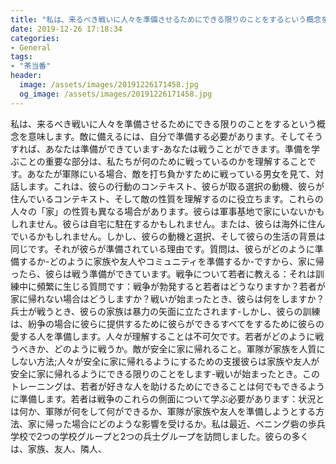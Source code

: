 ```yaml
---
title: "私は、来るべき戦いに人々を準備させるためにできる限りのことをするという概念を意味します。"
date: 2019-12-26 17:18:34
categories:
- General
tags:
- "茶当番"
header:
  image: /assets/images/20191226171458.jpg
  og_image: /assets/images/20191226171458.jpg
---
```


私は、来るべき戦いに人々を準備させるためにできる限りのことをするという概念を意味します。敵に備えるには、自分で準備する必要があります。そしてそうすれば、あなたは準備ができています-あなたは戦うことができます。準備を学ぶことの重要な部分は、私たちが何のために戦っているのかを理解することです。あなたが軍隊にいる場合、敵を打ち負かすために戦っている男女を見て、対話します。これは、彼らの行動のコンテキスト、彼らが取る選択の動機、彼らが住んでいるコンテキスト、そして敵の性質を理解するのに役立ちます。これらの人々の「家」の性質も異なる場合があります。彼らは軍事基地で家にいないかもしれません。彼らは自宅に駐在するかもしれません。または、彼らは海外に住んでいるかもしれません。しかし、彼らの動機と選択、そして彼らの生活の背景は同じです。それが彼らが準備されている理由です。質問は、彼らがどのように準備するか-どのように家族や友人やコミュニティを準備するか-ですから、家に帰ったら、彼らは戦う準備ができています。戦争について若者に教える：それは訓練中に頻繁に生じる質問です：戦争が勃発すると若者はどうなりますか？若者が家に帰れない場合はどうしますか？戦いが始まったとき、彼らは何をしますか？兵士が戦うとき、彼らの家族は暴力の矢面に立たされます-しかし、彼らの訓練は、紛争の場合に彼らに提供するために彼らができるすべてをするために彼らの愛する人を準備します。人々が理解することは不可欠です。若者がどのように戦うべきか、どのように戦うか。敵が安全に家に帰れること。軍隊が家族を人質にしない方法;人々が安全に家に帰れるようにするための支援彼らは家族や友人が安全に家に帰れるようにできる限りのことをします-戦いが始まったとき。このトレーニングは、若者が好きな人を助けるためにできることは何でもできるように準備します。若者は戦争のこれらの側面について学ぶ必要があります：状況とは何か、軍隊が何をして何ができるか、軍隊が家族や友人を準備しようとする方法、家に帰った場合にどのような影響を受けるか。私は最近、ベニング砦の歩兵学校で2つの学校グループと2つの兵士グループを訪問しました。彼らの多くは、家族、友人、隣人、
